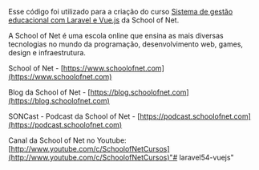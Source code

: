 

Esse código foi utilizado para a criação do curso [Sistema de gestão educacional com Laravel e Vue.js](https://www.schoolofnet.com/projeto-pratico/php/laravel/sistema-de-gestao-educacional-com-laravel-e-vuejs/) da School of Net.

A School of Net é uma escola online que ensina as mais diversas tecnologias no mundo da programação, desenvolvimento web, games, design e infraestrutura.

School of Net - [https://www.schoolofnet.com](https://www.schoolofnet.com)

Blog da School of Net - [https://blog.schoolofnet.com](https://blog.schoolofnet.com)

SONCast - Podcast da School of Net - [https://podcast.schoolofnet.com](https://podcast.schoolofnet.com)

Canal da School of Net no Youtube: [http://www.youtube.com/c/SchoolofNetCursos](http://www.youtube.com/c/SchoolofNetCursos)"# laravel54-vuejs" 
